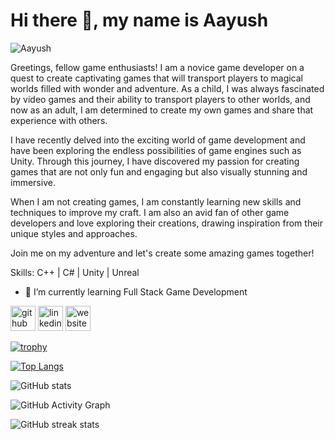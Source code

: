 # Hi there 👋, my name is Aayush
![Aayush](https://user-images.githubusercontent.com/97807224/227798362-89c1e2de-2652-4b34-9ea2-db57ddec57cf.png)

Greetings, fellow game enthusiasts! I am a novice game developer on a quest to create captivating games that will transport players to magical worlds filled with wonder and adventure. As a child, I was always fascinated by video games and their ability to transport players to other worlds, and now as an adult, I am determined to create my own games and share that experience with others.

I have recently delved into the exciting world of game development and have been exploring the endless possibilities of game engines such as Unity. Through this journey, I have discovered my passion for creating games that are not only fun and engaging but also visually stunning and immersive.

When I am not creating games, I am constantly learning new skills and techniques to improve my craft. I am also an avid fan of other game developers and love exploring their creations, drawing inspiration from their unique styles and approaches.

Join me on my adventure and let's create some amazing games together!

Skills: C++ | C# | Unity | Unreal

- 🌱 I’m currently learning Full Stack Game Development 


[<img src='https://cdn.jsdelivr.net/npm/simple-icons@3.0.1/icons/github.svg' alt='github' height='40'>](https://github.com/JabberWock555)  [<img src='https://cdn.jsdelivr.net/npm/simple-icons@3.0.1/icons/linkedin.svg' alt='linkedin' height='40'>](https://www.linkedin.com/in/https://www.linkedin.com/in/aayush-gupta-5892b5186//)  [<img src='https://cdn.jsdelivr.net/npm/simple-icons@3.0.1/icons/icloud.svg' alt='website' height='40'>](https://aayushgupta555.wixsite.com/jabberwockstudio)  

[![trophy](https://github-profile-trophy.vercel.app/?username=JabberWock555)](https://github.com/ryo-ma/github-profile-trophy)

[![Top Langs](https://github-readme-stats.vercel.app/api/top-langs/?username=JabberWock555)](https://github.com/anuraghazra/github-readme-stats)

![GitHub stats](https://github-readme-stats.vercel.app/api?username=JabberWock555&show_icons=true)  

![GitHub Activity Graph](https://activity-graph.herokuapp.com/graph?username=JabberWock555)  

![GitHub streak stats](https://streak-stats.demolab.com/?user=JabberWock555)  

